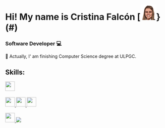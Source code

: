 # Hi! My name is Cristina Falcón  [![CristinaEmote](./CristinaFC_emote.png)}(#)

### Software Developer 💻

🌱 Actually, I' am finishing Computer Science degree at ULPGC.

## Skills:

<a href="#">
  <img src="https://cdn-icons-png.flaticon.com/512/226/226777.png" width="30" height="30"/> 
</a>
<br/><br/>
<a href="#">
  <img src="https://cdn-icons-png.flaticon.com/512/1051/1051277.png" width="30" height="30"/> 
</a>
<a href="#">
  <img src="https://cdn-icons-png.flaticon.com/512/732/732190.png" width="30" height="30"/> 
</a>
<a href="#">
  <img src="https://cdn-icons-png.flaticon.com/512/5968/5968292.png" width="30" height="30"/> 
</a>
<br/><br/>
<a href="#">
  <img src="https://cdn-icons-png.flaticon.com/512/1126/1126012.png" width="30" height="30"/> 
</a>
<a href="#">
  <img src="https://cdn-icons-png.flaticon.com/512/5968/5968322.png" idth="30" height="30"/> 
</a>




<!--
**CristinaFC/CristinaFC** is a ✨ _special_ ✨ repository because its `README.md` (this file) appears on your GitHub profile.

Here are some ideas to get you started:

- 🔭 I’m currently working on ...
- 🌱 I’m currently learning ...
- 👯 I’m looking to collaborate on ...
- 🤔 I’m looking for help with ...
- 💬 Ask me about ...
- 📫 How to reach me: ...
- 😄 Pronouns: ...
- ⚡ Fun fact: ...
-->
